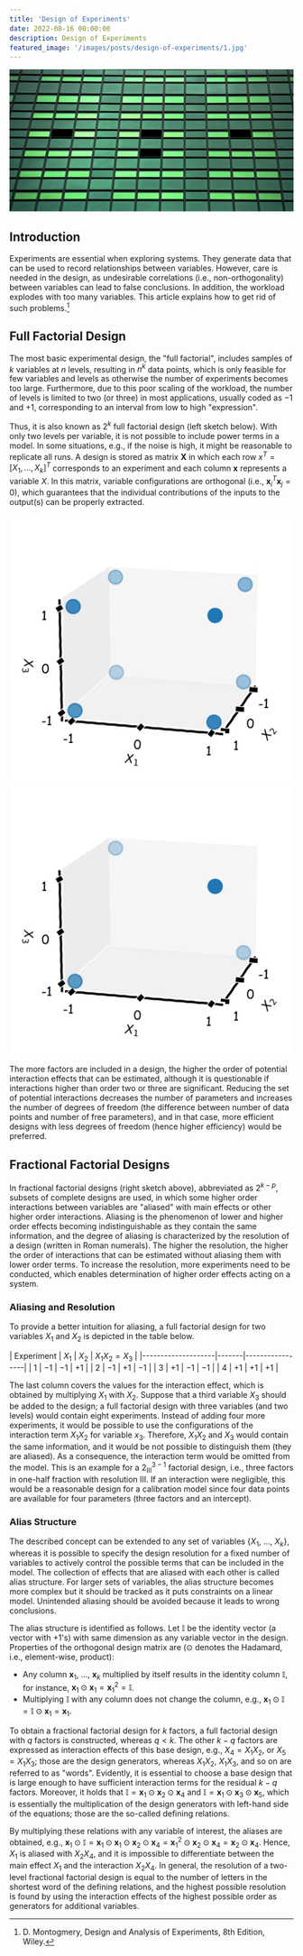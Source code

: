 ```yaml
---
title: 'Design of Experiments'
date: 2022-08-16 00:00:00
description: Design of Experiments
featured_image: '/images/posts/design-of-experiments/1.jpg'
---
```


![](/images/posts/design-of-experiments/1.jpg)

## Introduction

Experiments are essential when exploring systems. They generate data that can be used to record relationships between variables. However, care is needed in the design, as undesirable correlations (i.e., non-orthogonality) between variables can lead to false conclusions. In addition, the workload explodes with too many variables. This article explains how to get rid of such problems.[^1]

[^1]: D. Montogmery, Design and Analysis of Experiments, 8th Edition, Wiley.

## Full Factorial Design

The most basic experimental design, the "full factorial", includes samples of $k$ variables at $n$ levels, resulting in $n^k$ data points, which is only feasible for few variables and levels as otherwise the number of experiments becomes too large. Furthermore, due to this poor scaling of the workload, the number of levels is limited to two (or three) in most applications, usually coded as $-1$ and $+1$, corresponding to an interval from low to high "expression".

Thus, it is also known as $2^k$ full factorial design (left sketch below). With only two levels per variable, it is not possible to include power terms in a model. In some situations, e.g., if the noise is high, it might be reasonable to replicate all runs. A design is stored as matrix $\mathbf{X}$ in which each row $x^T = [X_1, ..., X_k]^T$ corresponds to an experiment and each column $\mathbf{x}$ represents a variable $X$. In this matrix, variable configurations are orthogonal (i.e., $\mathbf{x}_i^T\mathbf{x}_j = 0$), which guarantees that the individual contributions of the inputs to the output(s) can be properly extracted.

<div class="gallery" data-columns="2">
	<img src="/images/theory/fullfact.png">
    <img src="/images/theory/fracfact.png">
</div>

The more factors are included in a design, the higher the order of potential interaction effects that can be estimated, although it is questionable if interactions higher than order two or three are significant. Reducing the set of potential interactions decreases the number of parameters and increases the number of degrees of freedom (the difference between number of data points and number of free parameters), and in that case, more efficient designs with less degrees of freedom (hence higher efficiency) would be preferred. 

## Fractional Factorial Designs

In fractional factorial designs (right sketch above), abbreviated as $2^{k-p}$, subsets of complete designs are used, in which some higher order interactions between variables are "aliased" with main effects or other higher order interactions. Aliasing is the phenomenon of lower and higher order effects becoming indistinguishable as they contain the same information, and the degree of aliasing is characterized by the resolution of a design (written in Roman numerals). The higher the resolution, the higher the order of interactions that can be estimated without aliasing them with lower order terms. To increase the resolution, more experiments need to be conducted, which enables determination of higher order effects acting on a system.

### Aliasing and Resolution

To provide a better intuition for aliasing, a full factorial design for two variables $X_1$ and $X_2$ is depicted in the table below.

| Experiment | $X_1$ | $X_2$ | $X_1 X_2 = X_3$ |
|--------------------|-------|-----------------|
| 1          | $-1$  | $-1$  | $+1$            |
| 2          | $-1$  | $+1$  | $-1$            |
| 3          | $+1$  | $-1$  | $-1$            |
| 4          | $+1$  | $+1$  | $+1$            |

The last column covers the values for the interaction effect, which is obtained by multiplying $X_1$ with $X_2$. Suppose that a third variable $X_3$ should be added to the design; a full factorial design with three variables (and two levels) would contain eight experiments. Instead of adding four more experiments, it would be possible to use the configurations of the interaction term $X_1X_2$ for variable $x_3$. Therefore, $X_1X_2$ and $X_3$ would contain the same information, and it would be not possible to distinguish them (they are aliased). As a consequence, the interaction term would be omitted from the model. This is an example for a $2_{\text{III}}^{3-1}$ factorial design, i.e., three factors in one-half fraction with resolution III. If an interaction were negligible, this would  be a reasonable design for a calibration model since four data points are available for four parameters (three factors and an intercept).

### Alias Structure

The described concept can be extended to any set of variables \{$X_1$, $...$, $X_k$\}, whereas it is possible to specify the design resolution for a fixed number of variables to actively control the possible terms that can be included in the model. The collection of effects that are aliased with each other is called alias structure. For larger sets of variables, the alias structure becomes more complex but it should be tracked as it puts constraints on a linear model. Unintended aliasing should be avoided because it leads to wrong conclusions. 

The alias structure is identified as follows. Let $\mathbb{I}$ be the identity vector (a vector with $+1$'s) with same dimension as any variable vector in the design. Properties of the orthogonal design matrix are ($\odot$ denotes the Hadamard, i.e., element-wise, product):

* Any column $\mathbf{x}_1$, $...$, $\mathbf{x}_k$ multiplied by itself results in the identity column $\mathbb{I}$, for instance, $\mathbf{x}_1 \odot \mathbf{x}_1 = \mathbf{x}_1^2 = \mathbb{I}$.
* Multiplying $\mathbb{I}$ with any column does not change the column, e.g., $\mathbf{x}_1 \odot \mathbb{I} = \mathbb{I} \odot \mathbf{x}_1 = \mathbf{x}_1$.

To obtain a fractional factorial design for $k$ factors, a full factorial design with $q$ factors is constructed, whereas $q < k$. The other $k-q$ factors are expressed as interaction effects of this base design, e.g., $X_4 = X_1X_2$, or $X_5 = X_1X_3$; those are the design generators, whereas $X_1X_2$, $X_1X_3$, and so on are referred to as "words". Evidently, it is essential to choose a base design that is large enough to have sufficient interaction terms for the residual $k-q$ factors. Moreover, it holds that $\mathbb{I} = \mathbf{x}_1\odot \mathbf{x}_2 \odot \mathbf{x}_4$ and $\mathbb{I} = \mathbf{x}_1\odot \mathbf{x}_3\odot \mathbf{x}_5$, which is essentially the multiplication of the design generators with left-hand side of the equations; those are the so-called defining relations.

By multiplying these relations with any variable of interest, the aliases are obtained, e.g., $\mathbf{x}_1 \odot \mathbb{I} = \mathbf{x}_1 \odot \mathbf{x}_1\odot\mathbf{x}_2\odot\mathbf{x}_4 = \mathbf{x}_1^2\odot\mathbf{x}_2\odot\mathbf{x}_4 = \mathbf{x}_2\odot\mathbf{x}_4$. Hence, $X_1$ is aliased with $X_2X_4$, and it is impossible to differentiate between the main effect $X_1$ and the interaction $X_2X_4$. In general, the resolution of a two-level fractional factorial design is equal to the number of letters in the shortest word of the defining relations, and the highest possible resolution is found by using the interaction effects of the highest possible order as generators for additional variables.
